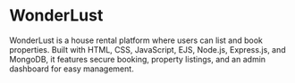# WonderLust
WonderLust is a house rental platform where users can list and book properties. Built with HTML, CSS, JavaScript, EJS, Node.js, Express.js, and MongoDB, it features secure booking, property listings, and an admin dashboard for easy management.
